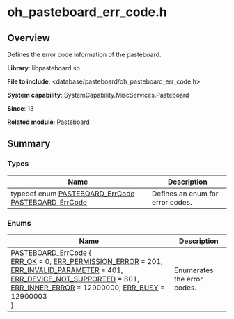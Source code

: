 # oh_pasteboard_err_code.h

## Overview

Defines the error code information of the pasteboard.

**Library**: libpasteboard.so

**File to include**: <database/pasteboard/oh_pasteboard_err_code.h>

**System capability**: SystemCapability.MiscServices.Pasteboard

**Since**: 13

**Related module**: [Pasteboard](_pasteboard.md)


## Summary


### Types

| Name| Description|
| -------- | -------- |
| typedef enum [PASTEBOARD_ErrCode](_pasteboard.md#pasteboard_errcode) [PASTEBOARD_ErrCode](_pasteboard.md#pasteboard_errcode) | Defines an enum for error codes. |


### Enums

| Name| Description|
| -------- | -------- |
| [PASTEBOARD_ErrCode](_pasteboard.md#pasteboard_errcode) {<br/>[ERR_OK](_pasteboard.md) = 0, [ERR_PERMISSION_ERROR](_pasteboard.md) = 201, [ERR_INVALID_PARAMETER](_pasteboard.md) = 401, [ERR_DEVICE_NOT_SUPPORTED](_pasteboard.md) = 801,<br/>[ERR_INNER_ERROR](_pasteboard.md) = 12900000, [ERR_BUSY](_pasteboard.md) = 12900003<br/>} | Enumerates the error codes.  | 
